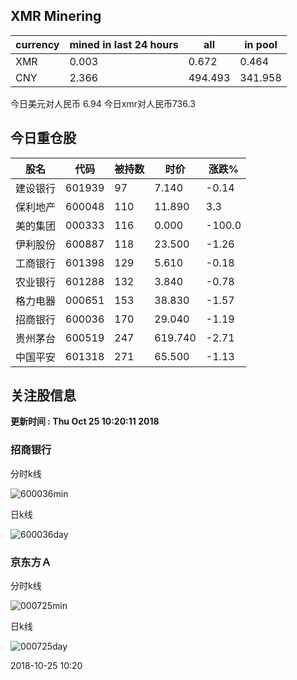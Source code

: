 ## XMR Minering

|currency|mined in last 24 hours|all|in pool|
|---|---|---|---|
|XMR|0.003|0.672|0.464|
|CNY|2.366|494.493|341.958|

今日美元对人民币 6.94	今日xmr对人民币736.3


## 今日重仓股 

|股名|代码|被持数|时价|涨跌%|
|---|---|---|---|---|
|建设银行|601939|97|7.140|-0.14|
|保利地产|600048|110|11.890|3.3|
|美的集团|000333|116|0.000|-100.0|
|伊利股份|600887|118|23.500|-1.26|
|工商银行|601398|129|5.610|-0.18|
|农业银行|601288|132|3.840|-0.78|
|格力电器|000651|153|38.830|-1.57|
|招商银行|600036|170|29.040|-1.19|
|贵州茅台|600519|247|619.740|-2.71|
|中国平安|601318|271|65.500|-1.13|

## 关注股信息
**更新时间 : Thu Oct 25 10:20:11 2018**
### 招商银行 
分时k线

![600036min](http://image.sinajs.cn/newchart/min/n/sh600036.gif)

日k线

![600036day](http://image.sinajs.cn/newchart/daily/n/sh600036.gif)

### 京东方Ａ 
分时k线

![000725min](http://image.sinajs.cn/newchart/min/n/sz000725.gif)

日k线

![000725day](http://image.sinajs.cn/newchart/daily/n/sz000725.gif)

2018-10-25 10:20